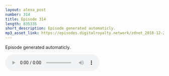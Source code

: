 ```yaml
---
layout: alexa_post
number: 314
title: Episode 314
length: 835335
short_description: Episode generated automaticly.
mp3_asset_link: https://episodes.digitalroyalty.network/zdnet_2018-12-25_01-00-11.mp3
---
```


Episode generated automaticly.

<audio controls>
    <source src="{{ page.mp3_asset_link }}" type="audio/mpeg">
</audio>